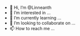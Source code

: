 - 👋 Hi, I’m @Linneanth
- 👀 I’m interested in ...
- 🌱 I’m currently learning ...
- 💞️ I’m looking to collaborate on ...
- 📫 How to reach me ...

<!---
Linneanth/Linneanth is a ✨ special ✨ repository because its `README.md` (this file) appears on your GitHub profile.
You can click the Preview link to take a look at your changes.
--->
